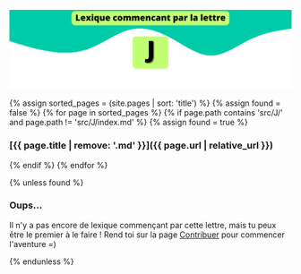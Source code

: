 ![J](../../assets/letters/J.png)

{% assign sorted_pages = (site.pages | sort: 'title') %}
{% assign found = false %}
{% for page in sorted_pages %}
{% if page.path contains 'src/J/' and page.path != 'src/J/index.md' %}
{% assign found = true %}
### [{{ page.title | remove: '.md' }}]({{ page.url | relative_url }})
{% endif %}
{% endfor %}

{% unless found %}
  ### Oups...

Il n'y a pas encore de lexique commençant par cette lettre, mais tu peux être le premier à le faire !
Rend toi sur la page [Contribuer](https://github.com/CryptoLexique/CryptoLexique/blob/main/.github/CONTRIBUTING.md) pour commencer l'aventure =)

{% endunless %}